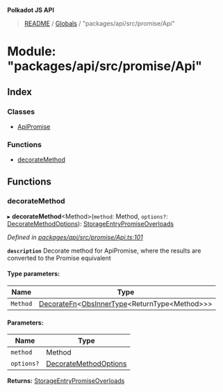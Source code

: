 **Polkadot JS API**

> [README](../README.md) / [Globals](../globals.md) / "packages/api/src/promise/Api"

# Module: "packages/api/src/promise/Api"

## Index

### Classes

* [ApiPromise](../classes/_packages_api_src_promise_api_.apipromise.md)

### Functions

* [decorateMethod](_packages_api_src_promise_api_.md#decoratemethod)

## Functions

### decorateMethod

▸ **decorateMethod**\<Method>(`method`: Method, `options?`: [DecorateMethodOptions](../interfaces/_packages_api_src_types_base_.decoratemethodoptions.md)): [StorageEntryPromiseOverloads](../interfaces/_packages_api_src_types_storage_.storageentrypromiseoverloads.md)

*Defined in [packages/api/src/promise/Api.ts:101](https://github.com/polkadot-js/api/blob/73ffb034d/packages/api/src/promise/Api.ts#L101)*

**`description`** Decorate method for ApiPromise, where the results are converted to the Promise equivalent

#### Type parameters:

Name | Type |
------ | ------ |
`Method` | [DecorateFn](_packages_api_src_types_base_.md#decoratefn)\<[ObsInnerType](_packages_api_src_types_base_.md#obsinnertype)\<ReturnType\<Method>>> |

#### Parameters:

Name | Type |
------ | ------ |
`method` | Method |
`options?` | [DecorateMethodOptions](../interfaces/_packages_api_src_types_base_.decoratemethodoptions.md) |

**Returns:** [StorageEntryPromiseOverloads](../interfaces/_packages_api_src_types_storage_.storageentrypromiseoverloads.md)
